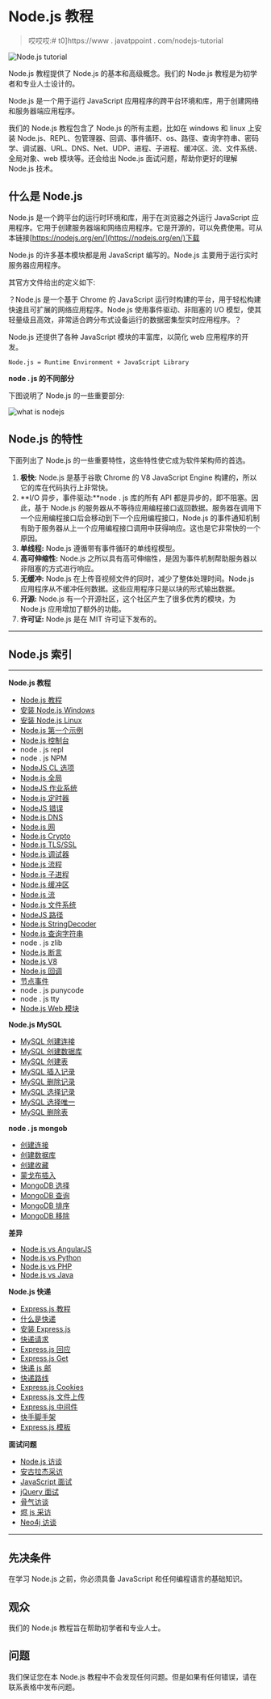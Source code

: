 # Node.js 教程

> 哎哎哎:# t0]https://www . javatppoint . com/nodejs-tutorial

![Node.js tutorial](img/25cdf2f9b0a684c584b380eea9d3256e.png)

Node.js 教程提供了 Node.js 的基本和高级概念。我们的 Node.js 教程是为初学者和专业人士设计的。

Node.js 是一个用于运行 JavaScript 应用程序的跨平台环境和库，用于创建网络和服务器端应用程序。

我们的 Node.js 教程包含了 Node.js 的所有主题，比如在 windows 和 linux 上安装 Node.js、REPL、包管理器、回调、事件循环、os、路径、查询字符串、密码学、调试器、URL、DNS、Net、UDP、进程、子进程、缓冲区、流、文件系统、全局对象、web 模块等。还会给出 Node.js 面试问题，帮助你更好的理解 Node.js 技术。

## 什么是 Node.js

Node.js 是一个跨平台的运行时环境和库，用于在浏览器之外运行 JavaScript 应用程序。它用于创建服务器端和网络应用程序。它是开源的，可以免费使用。可从本链接[https://nodejs.org/en/](https://nodejs.org/en/)下载

Node.js 的许多基本模块都是用 JavaScript 编写的。Node.js 主要用于运行实时服务器应用程序。

其官方文件给出的定义如下:

？Node.js 是一个基于 Chrome 的 JavaScript 运行时构建的平台，用于轻松构建快速且可扩展的网络应用程序。Node.js 使用事件驱动、非阻塞的 I/O 模型，使其轻量级且高效，非常适合跨分布式设备运行的数据密集型实时应用程序。？

Node.js 还提供了各种 JavaScript 模块的丰富库，以简化 web 应用程序的开发。

```
Node.js = Runtime Environment + JavaScript Library

```

**node . js 的不同部分**

下图说明了 Node.js 的一些重要部分:

![what is nodejs](img/9188c0e308380255b051303937e278d0.png)

## Node.js 的特性

下面列出了 Node.js 的一些重要特性，这些特性使它成为软件架构师的首选。

1.  **极快:** Node.js 是基于谷歌 Chrome 的 V8 JavaScript Engine 构建的，所以它的库在代码执行上非常快。
2.  **I/O 异步，事件驱动:**node . js 库的所有 API 都是异步的，即不阻塞。因此，基于 Node.js 的服务器从不等待应用编程接口返回数据。服务器在调用下一个应用编程接口后会移动到下一个应用编程接口，Node.js 的事件通知机制有助于服务器从上一个应用编程接口调用中获得响应。这也是它非常快的一个原因。
3.  **单线程:** Node.js 遵循带有事件循环的单线程模型。
4.  **高可伸缩性:** Node.js 之所以具有高可伸缩性，是因为事件机制帮助服务器以非阻塞的方式进行响应。
5.  **无缓冲:** Node.js 在上传音视频文件的同时，减少了整体处理时间。Node.js 应用程序从不缓冲任何数据。这些应用程序只是以块的形式输出数据。
6.  **开源:** Node.js 有一个开源社区，这个社区产生了很多优秀的模块，为 Node.js 应用增加了额外的功能。
7.  **许可证:** Node.js 是在 MIT 许可证下发布的。

* * *

## Node.js 索引

* * *

**Node.js 教程**

*   [Node.js 教程](nodejs-tutorial)
*   [安装 Node.js Windows](install-nodejs)
*   [安装 Node.js Linux](install-nodejs-on-linux-ubuntu-centos)
*   [Node.js 第一个示例](nodejs-first-example)
*   [Node.js 控制台](nodejs-console)
*   node . js repl
*   node . js NPM
*   [NodeJS CL 选项](nodejs-command-line-options)
*   [Node.js 全局](nodejs-global-objects)
*   [NodeJS 作业系统](nodejs-os)
*   [Node.js 定时器](nodejs-timer)
*   [NodeJS 错误](nodejs-errors)
*   [Node.js DNS](nodejs-dns)
*   [Node.js 网](nodejs-net)
*   [Node.js Crypto](nodejs-crypto)
*   [Node.js TLS/SSL](nodejs-tls-ssl)
*   [Node.js 调试器](nodejs-debugger)
*   [Node.js 流程](nodejs-process)
*   [Node.js 子进程](nodejs-child-process)
*   [Node.js 缓冲区](nodejs-buffers)
*   [Node.js 流](nodejs-streams)
*   [Node.js 文件系统](nodejs-file-system)
*   [NodeJS 路径](nodejs-path)
*   [Node.js StringDecoder](nodejs-stringdecoder)
*   [Node.js 查询字符串](nodejs-query-string)
*   node . js zlib
*   [Node.js 断言](nodejs-assertion-testing)
*   [Node.js V8](nodejs-v8)
*   [Node.js 回调](nodejs-callbacks)
*   [节点事件](nodejs-events)
*   node . js punycode
*   node . js tty
*   [Node.js Web 模块](nodejs-web-modules)

**Node.js MySQL**

*   [MySQL 创建连接](nodejs-mysql-create-connection)
*   [MySQL 创建数据库](nodejs-mysql-create-database)
*   [MySQL 创建表](nodejs-mysql-create-table)
*   [MySQL 插入记录](nodejs-mysql-insert-record)
*   [MySQL 删除记录](nodejs-mysql-delete-record)
*   [MySQL 选择记录](nodejs-mysql-select-record)
*   [MySQL 选择唯一](nodejs-mysql-select-unique-record)
*   [MySQL 删除表](nodejs-mysql-drop-table)

**node . js mongob**

*   [创建连接](nodejs-mongodb-create-connection)
*   [创建数据库](nodejs-mongodb-create-database)
*   [创建收藏](nodejs-mongodb-create-collection)
*   [蒙戈布插入](nodejs-mongodb-insert)
*   [MongoDB 选择](nodejs-mongodb-select)
*   [MongoDB 查询](nodejs-mongodb-query)
*   [MongoDB 排序](nodejs-mongodb-sorting)
*   [MongoDB 移除](nodejs-mongodb-remove)

**差异**

*   [Node.js vs AngularJS](nodejs-vs-angularjs)
*   [Node.js vs Python](nodejs-vs-python)
*   [Node.js vs PHP](nodejs-vs-php)
*   [Node.js vs Java](nodejs-vs-java)

**Node.js 快递**

*   [Express.js 教程](expressjs-tutorial)
*   [什么是快递](what-is-expressjs)
*   [安装 Express.js](install-expressjs)
*   [快递请求](expressjs-request)
*   [Express.js 回应](expressjs-response)
*   [Express.js Get](expressjs-get)
*   [快递 js 邮](expressjs-post)
*   [快递路线](expressjs-routing)
*   [Express.js Cookies](expressjs-cookies)
*   [Express.js 文件上传](expressjs-file-upload)
*   [Express.js 中间件](expressjs-middleware)
*   [快手脚手架](expressjs-scaffolding)
*   [Express.js 模板](expressjs-template)

**面试问题**

*   [Node.js 访谈](node-js-interview-questions)
*   [安古拉杰采访](angularjs-interview-questions)
*   [JavaScript 面试](javascript-interview-questions)
*   [jQuery 面试](jquery-interview-questions)
*   [骨气访谈](backbone-js-interview-questions)
*   [烬 js 采访](ember-js-interview-questions)
*   [Neo4j 访谈](neo4j-interview-questions)

* * *

## 先决条件

在学习 Node.js 之前，你必须具备 JavaScript 和任何编程语言的基础知识。

## 观众

我们的 Node.js 教程旨在帮助初学者和专业人士。

## 问题

我们保证您在本 Node.js 教程中不会发现任何问题。但是如果有任何错误，请在联系表格中发布问题。
